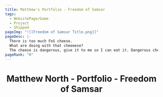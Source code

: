 ```yaml
---
title: Matthew's Portfolio - Freedom of Samsar
tags:
  - WebsitePage/Game
  - Project
  - Shipped
pageImg: "![[Freedom of Samsar Title.png]]"
pageDesc: |-
  There is too much FoS cheese. 
  What are doing with that cheeeese?
  The cheese is dangerous, give it to me so I can eat it. Dangerous cheese is good cheese. Not only can you use it for C4, but you can also use it for eating.
pageRank: "0"
---
```

# <center>Matthew North - Portfolio - Freedom of Samsar</center>
